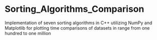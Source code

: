 # Sorting_Algorithms_Comparison
Implementation of seven sorting algorithms in C++ utilizing NumPy and Matplotlib for plotting time comparisons of datasets in range from one hundred to one million

